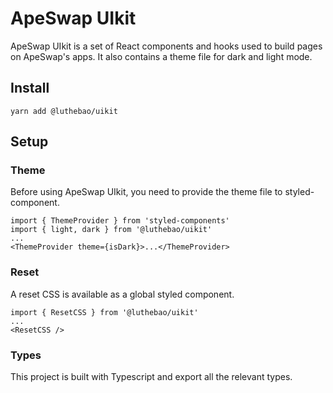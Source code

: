 # ApeSwap UIkit


ApeSwap UIkit is a set of React components and hooks used to build pages on ApeSwap's apps. It also contains a theme file for dark and light mode.

## Install

`yarn add @luthebao/uikit`

## Setup

### Theme

Before using ApeSwap UIkit, you need to provide the theme file to styled-component.

```
import { ThemeProvider } from 'styled-components'
import { light, dark } from '@luthebao/uikit'
...
<ThemeProvider theme={isDark}>...</ThemeProvider>
```

### Reset

A reset CSS is available as a global styled component.

```
import { ResetCSS } from '@luthebao/uikit'
...
<ResetCSS />
```

### Types

This project is built with Typescript and export all the relevant types.
